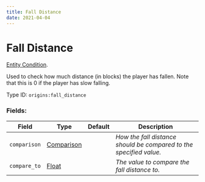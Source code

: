 ```yaml
---
title: Fall Distance
date: 2021-04-04
---
```

# Fall Distance

[Entity Condition](../entity_conditions.md).

Used to check how much distance (in blocks) the player has fallen. Note that this is 0 if the player has slow falling.

Type ID: `origins:fall_distance`

### Fields:

Field  | Type | Default | Description
-------|------|---------|-------------
`comparison` | [Comparison](../data_types/comparison.md) | | _How the fall distance should be compared to the specified value._
`compare_to` | [Float](../data_types/float.md) | | _The value to compare the fall distance to._
